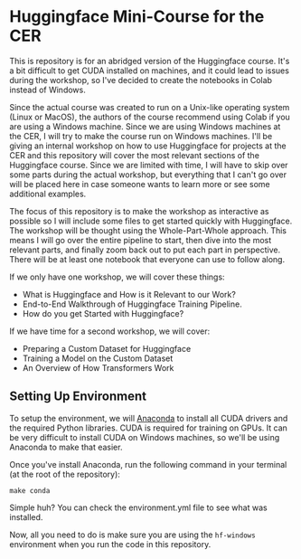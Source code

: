 # Huggingface Mini-Course for the CER

This is repository is for an abridged version of the Huggingface course. It's a bit difficult to get CUDA installed on machines, and it could lead to issues during the workshop, so I've decided to create the notebooks in Colab instead of Windows. 

Since the actual course was created to run on a Unix-like operating system (Linux or MacOS), the authors of the course recommend using Colab if you are using a Windows machine. Since we are using Windows machines at the CER, I will try to make the course run on Windows machines. I'll be giving an internal workshop on how to use Huggingface for projects at the CER and this repository will cover the most relevant sections of the Huggingface course. Since we are limited with time, I will have to skip over some parts during the actual workshop, but everything that I can't go over will be placed here in case someone wants to learn more or see some additional examples.

The focus of this repository is to make the workshop as interactive as possible so I will include some files to get started quickly with Huggingface. The workshop will be thought using the Whole-Part-Whole approach. This means I will go over the entire pipeline to start, then dive into the most relevant parts, and finally zoom back out to put each part in perspective. There will be at least one notebook that everyone can use to follow along.

If we only have one workshop, we will cover these things:

* What is Huggingface and How is it Relevant to our Work?
* End-to-End Walkthrough of Huggingface Training Pipeline. 
* How do you get Started with Huggingface?

If we have time for a second workshop, we will cover:

* Preparing a Custom Dataset for Huggingface
* Training a Model on the Custom Dataset
* An Overview of How Transformers Work

## Setting Up Environment

To setup the environment, we will [Anaconda](https://www.anaconda.com/products/individual) to install all CUDA drivers and the required Python libraries. CUDA is required for training on GPUs. It can be very difficult to install CUDA on Windows machines, so we'll be using Anaconda to make that easier.

Once you've install Anaconda, run the following command in your terminal (at the root of the repository):

```
make conda
```

Simple huh? You can check the environment.yml file to see what was installed.

Now, all you need to do is make sure you are using the `hf-windows` environment when you run the code in this repository.
